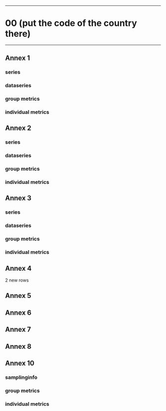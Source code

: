 -----------------------------------------------------------
# 00 (put the code of the country there) 
-----------------------------------------------------------

## Annex 1

### series

### dataseries


### group metrics


### individual metrics

## Annex 2

### series

### dataseries


### group metrics


### individual metrics



## Annex 3

### series

### dataseries


### group metrics


### individual metrics



## Annex 4

2 new rows

## Annex 5



## Annex 6



## Annex 7



## Annex 8



## Annex 10

### samplinginfo


### group metrics


### individual metrics

